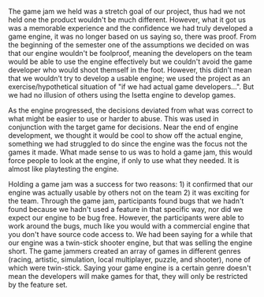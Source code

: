The game jam we held was a stretch goal of our project, thus had we not held one the product wouldn't be much different. However, what it got us was a memorable experience and the confidence we had truly developed a game engine, it was no longer based on us saying so, there was proof. From the beginning of the semester one of the assumptions we decided on was that our engine wouldn't be foolproof, meaning the developers on the team would be able to use the engine effectively but we couldn't avoid the game developer who would shoot themself in the foot. However, this didn't mean that we wouldn't try to develop a usable engine; we used the project as an exercise/hypothetical situation of "if we had actual game developers...". But we had no illusion of others using the Isetta engine to develop games.

As the engine progressed, the decisions deviated from what was correct to what might be easier to use or harder to abuse. This was used in conjunction with the target game for decisions. Near the end of engine development, we thought it would be cool to show off the actual engine, something we had struggled to do since the engine was the focus not the games it made. What made sense to us was to hold a game jam, this would force people to look at the engine, if only to use what they needed. It is almost like playtesting the engine.

Holding a game jam was a success for two reasons: 1) it confirmed that our engine was actually usable by others not on the team 2) it was exciting for the team. Through the game jam, participants found bugs that we hadn't found because we hadn't used a feature in that specific way, nor did we expect our engine to be bug free. However, the participants were able to work around the bugs, much like you would with a commercial engine that you don't have source code access to. We had been saying for a while that our engine was a twin-stick shooter engine, but that was selling the engine short. The game jammers created an array of games in different genres (racing, artistic, simulation, local multiplayer, puzzle, and shooter), none of which were twin-stick. Saying your game engine is a certain genre doesn't mean the developers will make games for that, they will only be restricted by the feature set.
